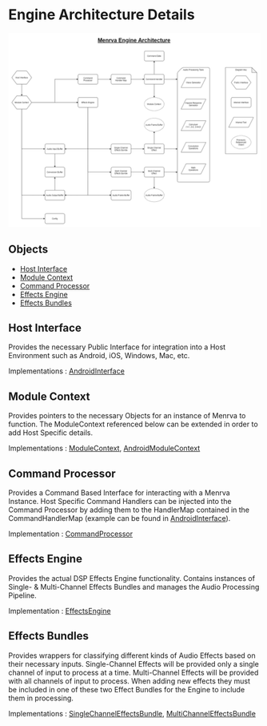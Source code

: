 # Engine Architecture Details

![MenrvaEngine Architecture Diagram](EngineArchitecture.png)

## Objects
- [Host Interface](#Host-Interface)
- [Module Context](#Module-Context)
- [Command Processor](#Command-Processor)
- [Effects Engine](#Effects-Engine)
- [Effects Bundles](#Effects-Bundles)

## Host Interface
Provides the necessary Public Interface for integration into a Host Environment such as Android, iOS, Windows, Mac, etc.

Implementations : [AndroidInterface](../hosts/android/src/app/src/main/cpp/AndroidInterface.h)

## Module Context
Provides pointers to the necessary Objects for an instance of Menrva to function.  The ModuleContext referenced below can be extended in order to add Host Specific details.

Implementations : [ModuleContext](../engine/src/host/ModuleStructures.h), [AndroidModuleContext](../hosts/android/src/app/src/main/cpp/AndroidStructures.h)

## Command Processor
Provides a Command Based Interface for interacting with a Menrva Instance.  Host Specific Command Handlers can be injected into the Command Processor by adding them to the HandlerMap contained in the CommandHandlerMap (example can be found in [AndroidInterface](../hosts/android/src/app/src/main/cpp/AndroidInterface.h)).

Implementation : [CommandProcessor](../engine/src/engine/CommandProcessor.h)

## Effects Engine
Provides the actual DSP Effects Engine functionality.  Contains instances of Single- & Multi-Channel Effects Bundles and manages the Audio Processing Pipeline. 

Implementation : [EffectsEngine](../engine/src/engine/EffectsEngine.h)

## Effects Bundles
Provides wrappers for classifying different kinds of Audio Effects based on their necessary inputs.  Single-Channel Effects will be provided only a single channel of input to process at a time.  Multi-Channel Effects will be provided with all channels of input to process.  When adding new effects they must be included in one of these two Effect Bundles for the Engine to include them in processing.

Implementations : [SingleChannelEffectsBundle](../engine/src/effects/SingleChannelEffectsBundle.h), [MultiChannelEffectsBundle](../engine/src/effects/MultiChannelEffectsBundle.h)

